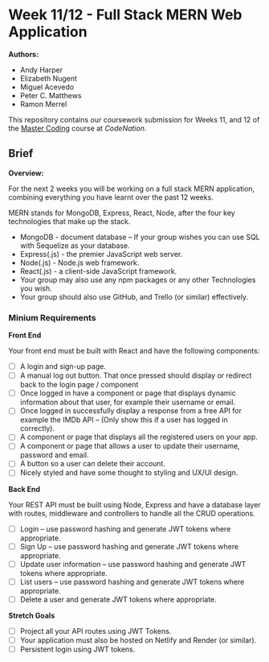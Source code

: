 # Week 11/12 - Full Stack MERN Web Application

**Authors:**
 - Andy Harper
 - Elizabeth Nugent
 - Miguel Acevedo
 - Peter C. Matthews
 - Ramon Merrel

This repository contains our coursework submission for Weeks 11, and 12 of the [Master Coding](https://wearecodenation.com/2022/04/25/master-coding/) course at *CodeNation*.

## Brief

**Overview:**

For the next 2 weeks you will be working on a full stack MERN application, combining everything you have learnt over the past 12 weeks.

MERN stands for MongoDB, Express, React, Node, after the four key technologies that make up the stack.

 - MongoDB - document database – If your group wishes you can use SQL with Sequelize as your database.
 - Express(.js) - the premier JavaScript web server.
 - Node(.js) - Node.js web framework. 
 - React(.js) - a client-side JavaScript framework.
 - Your group may also use any npm packages or any other Technologies you wish.
 - Your group should also use GitHub, and Trello (or similar) effectively.

 ### Minium Requirements

 **Front End**
 
 Your front end must be built with React and have the following components:
 
 - [ ] A login and sign-up page.
 - [ ] A manual log out button. That once pressed should display or redirect back to the login page / component
 - [ ] Once logged in have a component or page that displays dynamic information about that user, for example their username or email.
 - [ ] Once logged in successfully display a response from a free API for example the IMDb API – (Only show this if a user has logged in correctly).
 - [ ] A component or page that displays all the registered users on your app.
 - [ ] A component or page that allows a user to update their username, password and email.
 - [ ] A button so a user can delete their account.
 - [ ] Nicely styled and have some thought to styling and UX/UI design.

**Back End**

Your REST API must be built using Node, Express and have a database layer with routes, middleware and controllers to handle all the CRUD operations.

 - [ ] Login – use password hashing and generate JWT tokens where appropriate.
 - [ ] Sign Up – use password hashing and generate JWT tokens where appropriate.
 - [ ] Update user information – use password hashing and generate JWT tokens where
appropriate.
 - [ ] List users – use password hashing and generate JWT tokens where appropriate.
 - [ ] Delete a user and generate JWT tokens where appropriate.

**Stretch Goals**
 - [ ] Project all your API routes using JWT Tokens.
 - [ ] Your application must also be hosted on Netlify and Render (or similar).
 - [ ] Persistent login using JWT tokens.